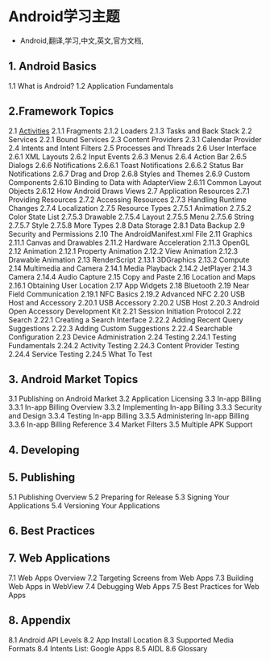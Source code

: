 # Android学习主题
- Android,翻译,学习,中文,英文,官方文档,

## 1. Android Basics

1.1 What is Android?
1.2 Application Fundamentals

## 2.Framework Topics

2.1 [Activities][1]
2.1.1 Fragments
2.1.2 Loaders
2.1.3 Tasks and Back Stack
2.2 Services
2.2.1 Bound Services
2.3 Content Providers
2.3.1 Calendar Provider
2.4 Intents and Intent Filters
2.5 Processes and Threads
2.6 User Interface
2.6.1 XML Layouts
2.6.2 Input Events
2.6.3 Menus
2.6.4 Action Bar
2.6.5 Dialogs
2.6.6 Notifications
2.6.6.1 Toast Notifications
2.6.6.2 Status Bar Notifications
2.6.7 Drag and Drop
2.6.8 Styles and Themes
2.6.9 Custom Components
2.6.10 Binding to Data with AdapterView
2.6.11 Common Layout Objects
2.6.12 How Android Draws Views
2.7 Application Resources
2.7.1 Providing Resources
2.7.2 Accessing Resources
2.7.3 Handling Runtime Changes
2.7.4 Localization
2.7.5 Resource Types
2.7.5.1 Animation
2.7.5.2 Color State List
2.7.5.3 Drawable
2.7.5.4 Layout
2.7.5.5 Menu
2.7.5.6 String
2.7.5.7 Style
2.7.5.8 More Types
2.8 Data Storage
2.8.1 Data Backup
2.9 Security and Permissions
2.10 The AndroidManifest.xml File
2.11 Graphics
2.11.1 Canvas and Drawables
2.11.2 Hardware Acceleration
2.11.3 OpenGL
2.12 Animation
2.12.1 Property Animation
2.12.2 View Animation
2.12.3 Drawable Animation
2.13 RenderScript
2.13.1 3DGraphics
2.13.2 Compute
2.14 Multimedia and Camera
2.14.1 Media Playback
2.14.2 JetPlayer
2.14.3 Camera
2.14.4 Audio Capture
2.15 Copy and Paste
2.16 Location and Maps
2.16.1 Obtaining User Location
2.17 App Widgets
2.18 Bluetooth
2.19 Near Field Communication
2.19.1 NFC Basics
2.19.2 Advanced NFC
2.20 USB Host and Accessory
2.20.1 USB Accessory
2.20.2 USB Host
2.20.3 Android Open Accessory Development Kit
2.21 Session Initiation Protocol
2.22 Search
2.22.1 Creating a Search Interface
2.22.2 Adding Recent Query Suggestions
2.22.3 Adding Custom Suggestions
2.22.4 Searchable Configuration
2.23 Device Administration
2.24 Testing
2.24.1 Testing Fundamentals
2.24.2 Activity Testing
2.24.3 Content Provider Testing
2.24.4 Service Testing
2.24.5 What To Test

## 3. Android Market Topics

3.1 Publishing on Android Market
3.2 Application Licensing
3.3 In-app Billing
3.3.1 In-app Billing Overview
3.3.2 Implementing In-app Billing
3.3.3 Security and Design
3.3.4 Testing In-app Billing
3.3.5 Administering In-app Billing
3.3.6 In-app Billing Reference
3.4 Market Filters
3.5 Multiple APK Support

## 4. Developing

## 5. Publishing

5.1 Publishing Overview
5.2 Preparing for Release
5.3 Signing Your Applications
5.4 Versioning Your Applications

## 6. Best Practices

## 7. Web Applications

7.1 Web Apps Overview
7.2 Targeting Screens from Web Apps
7.3 Building Web Apps in WebView
7.4 Debugging Web Apps
7.5 Best Practices for Web Apps

## 8. Appendix

8.1 Android API Levels
8.2 App Install Location
8.3 Supported Media Formats
8.4 Intents List: Google Apps
8.5 AIDL
8.6 Glossary


  [1]: http://www.binkery.com/archives/101.html